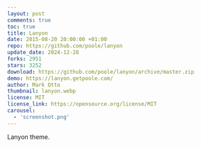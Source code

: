 ```yaml
---
layout: post
comments: true
toc: true
title: Lanyon
date: 2015-08-20 20:00:00 +01:00
repo: https://github.com/poole/lanyon
update_date: 2024-12-28
forks: 2951
stars: 3252
download: https://github.com/poole/lanyon/archive/master.zip
demo: https://lanyon.getpoole.com/
author: Mark Otto
thumbnail: lanyon.webp
license: MIT
license_link: https://opensource.org/license/MIT
carousel:
  - 'screenshot.png'
---
```


Lanyon theme.
